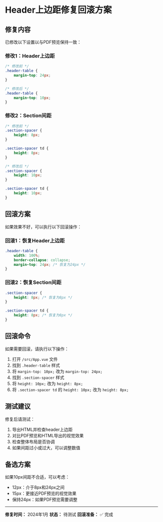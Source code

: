 # Header上边距修复回滚方案

## 修复内容
已修改以下设置以与PDF预览保持一致：

### 修改1：Header上边距
```css
/* 修改前 */
.header-table {
    margin-top: 24px;
}

/* 修改后 */
.header-table {
    margin-top: 10px;
}
```

### 修改2：Section间距
```css
/* 修改前 */
.section-spacer {
    height: 8px;
}

.section-spacer td {
    height: 8px;
}

/* 修改后 */
.section-spacer {
    height: 10px;
}

.section-spacer td {
    height: 10px;
}
```

## 回滚方案

如果效果不好，可以执行以下回滚操作：

### 回滚1：恢复Header上边距
```css
.header-table {
    width: 100%;
    border-collapse: collapse;
    margin-top: 24px; /* 恢复为24px */
}
```

### 回滚2：恢复Section间距
```css
.section-spacer {
    height: 8px; /* 恢复为8px */
}

.section-spacer td {
    height: 8px; /* 恢复为8px */
}
```

## 回滚命令

如果需要回滚，请执行以下操作：

1. 打开 `/src/App.vue` 文件
2. 找到 `.header-table` 样式
3. 将 `margin-top: 10px;` 改为 `margin-top: 24px;`
4. 找到 `.section-spacer` 样式
5. 将 `height: 10px;` 改为 `height: 8px;`
6. 将 `.section-spacer td` 的 `height: 10px;` 改为 `height: 8px;`

## 测试建议

修复后请测试：
1. 导出HTML并检查header上边距
2. 对比PDF预览和HTML导出的视觉效果
3. 检查整体布局是否协调
4. 如果间距过小或过大，可以调整数值

## 备选方案

如果10px间距不合适，可以考虑：
- 12px：介于8px和24px之间
- 15px：更接近PDF预览的视觉效果
- 保持24px：如果PDF预览需要调整

---
**修复时间：** 2024年1月
**状态：** 待测试
**回滚准备：** ✅ 完成























